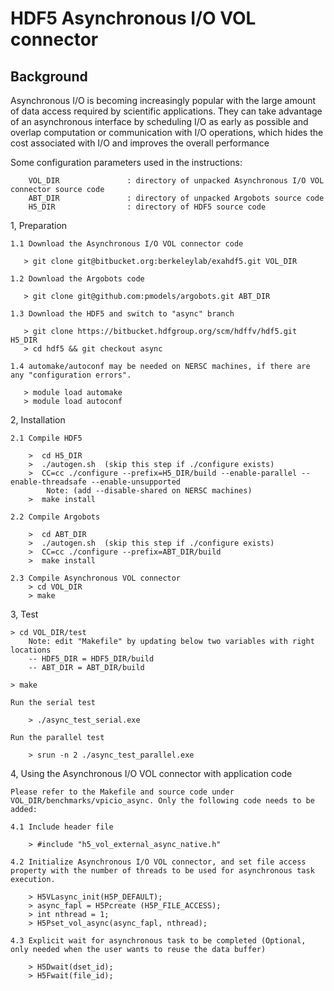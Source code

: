 # HDF5 Asynchronous I/O VOL connector

## Background
Asynchronous I/O is becoming increasingly popular with the large amount of data access required by scientific applications. They can take advantage of an asynchronous interface by scheduling I/O as early as possible and overlap computation or communication with I/O operations, which hides the cost associated with I/O and improves the overall performance


Some configuration parameters used in the instructions:

        VOL_DIR               : directory of unpacked Asynchronous I/O VOL connector source code
        ABT_DIR               : directory of unpacked Argobots source code
        H5_DIR                : directory of HDF5 source code

1, Preparation

    1.1 Download the Asynchronous I/O VOL connector code 

       > git clone git@bitbucket.org:berkeleylab/exahdf5.git VOL_DIR

    1.2 Download the Argobots code

       > git clone git@github.com:pmodels/argobots.git ABT_DIR

    1.3 Download the HDF5 and switch to "async" branch 

       > git clone https://bitbucket.hdfgroup.org/scm/hdffv/hdf5.git  H5_DIR
       > cd hdf5 && git checkout async

    1.4 automake/autoconf may be needed on NERSC machines, if there are any "configuration errors".

       > module load automake
       > module load autoconf

2, Installation

    2.1 Compile HDF5 

        >  cd H5_DIR
        >  ./autogen.sh  (skip this step if ./configure exists)
        >  CC=cc ./configure --prefix=H5_DIR/build --enable-parallel --enable-threadsafe --enable-unsupported
            Note: (add --disable-shared on NERSC machines) 
        >  make install

    2.2 Compile Argobots

        >  cd ABT_DIR
        >  ./autogen.sh  (skip this step if ./configure exists)
        >  CC=cc ./configure --prefix=ABT_DIR/build 
        >  make install
        
    2.3 Compile Asynchronous VOL connector
        > cd VOL_DIR
        > make

3, Test

    > cd VOL_DIR/test
        Note: edit "Makefile" by updating below two variables with right locations
        -- HDF5_DIR = HDF5_DIR/build
        -- ABT_DIR = ABT_DIR/build

    > make

    Run the serial test

        > ./async_test_serial.exe

    Run the parallel test

        > srun -n 2 ./async_test_parallel.exe

4, Using the Asynchronous I/O VOL connector with application code

    Please refer to the Makefile and source code under VOL_DIR/benchmarks/vpicio_async. Only the following code needs to be added:

    4.1 Include header file

        > #include "h5_vol_external_async_native.h" 

    4.2 Initialize Asynchronous I/O VOL connector, and set file access property with the number of threads to be used for asynchronous task execution. 

        > H5VLasync_init(H5P_DEFAULT);
        > async_fapl = H5Pcreate (H5P_FILE_ACCESS);
        > int nthread = 1;
        > H5Pset_vol_async(async_fapl, nthread);

    4.3 Explicit wait for asynchronous task to be completed (Optional, only needed when the user wants to reuse the data buffer)

        > H5Dwait(dset_id);
        > H5Fwait(file_id);
